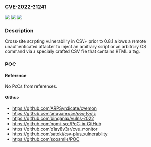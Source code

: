 ### [CVE-2022-21241](https://cve.mitre.org/cgi-bin/cvename.cgi?name=CVE-2022-21241)
![](https://img.shields.io/static/v1?label=Product&message=CSV%2B&color=blue)
![](https://img.shields.io/static/v1?label=Version&message=n%2Fa&color=blue)
![](https://img.shields.io/static/v1?label=Vulnerability&message=Cross-site%20scripting&color=brighgreen)

### Description

Cross-site scripting vulnerability in CSV+ prior to 0.8.1 allows a remote unauthenticated attacker to inject an arbitrary script or an arbitrary OS command via a specially crafted CSV file that contains HTML a tag.

### POC

#### Reference
No PoCs from references.

#### Github
- https://github.com/ARPSyndicate/cvemon
- https://github.com/anquanscan/sec-tools
- https://github.com/binganao/vulns-2022
- https://github.com/nomi-sec/PoC-in-GitHub
- https://github.com/p1ay8y3ar/cve_monitor
- https://github.com/satoki/csv-plus_vulnerability
- https://github.com/soosmile/POC

